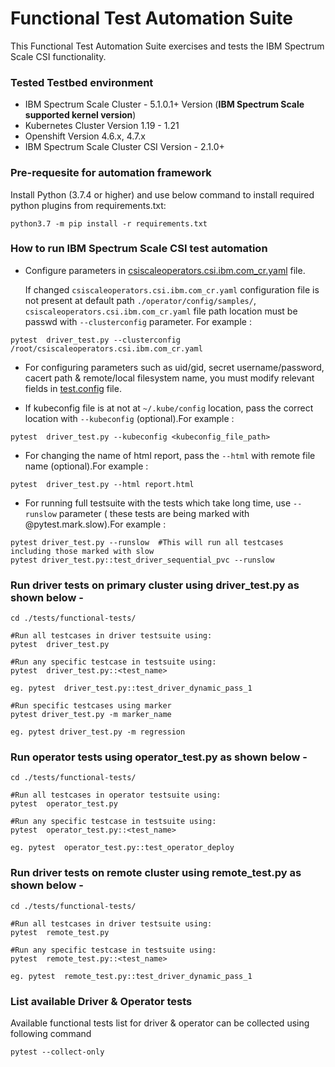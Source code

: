 # Functional Test Automation Suite

This Functional Test Automation Suite exercises and tests the IBM Spectrum Scale CSI functionality.

### Tested Testbed environment

- IBM Spectrum Scale Cluster - 5.1.0.1+ Version  (**IBM Spectrum Scale supported kernel version**)
- Kubernetes Cluster Version 1.19 - 1.21
- Openshift Version 4.6.x, 4.7.x
- IBM Spectrum Scale Cluster CSI Version - 2.1.0+

### Pre-requesite for automation framework

Install Python (3.7.4 or higher) and use below command to install required python plugins from requirements.txt:

``` 
python3.7 -m pip install -r requirements.txt
```

### How to run IBM Spectrum Scale CSI test automation

- Configure parameters in [csiscaleoperators.csi.ibm.com_cr.yaml](./operator/config/samples/csiscaleoperators.csi.ibm.com_cr.yaml) file.


  If changed `csiscaleoperators.csi.ibm.com_cr.yaml` configuration file is not present at default path `./operator/config/samples/`, `csiscaleoperators.csi.ibm.com_cr.yaml` file path location must be passwd with `--clusterconfig` parameter. For example :
```
pytest  driver_test.py --clusterconfig /root/csiscaleoperators.csi.ibm.com_cr.yaml
```
- For configuring parameters such as uid/gid, secret username/password, cacert path & remote/local filesystem name, you must modify relevant fields in [test.config](./tests/functional-tests/config/test.config) file.

- If kubeconfig file is at not at `~/.kube/config` location, pass the correct location with `--kubeconfig` (optional).For example :
```
pytest  driver_test.py --kubeconfig <kubeconfig_file_path>
```
- For changing the name of html report, pass the `--html` with remote file name (optional).For example :
```
pytest  driver_test.py --html report.html
```
- For running full testsuite with the tests which take long time, use `--runslow` parameter ( these tests are being marked with @pytest.mark.slow).For example :
```
pytest driver_test.py --runslow  #This will run all testcases including those marked with slow
pytest driver_test.py::test_driver_sequential_pvc --runslow
```
### Run driver tests on primary cluster using driver_test.py as shown below -
```
cd ./tests/functional-tests/

#Run all testcases in driver testsuite using:
pytest  driver_test.py 

#Run any specific testcase in testsuite using:
pytest  driver_test.py::<test_name> 

eg. pytest  driver_test.py::test_driver_dynamic_pass_1 

#Run specific testcases using marker 
pytest driver_test.py -m marker_name

eg. pytest driver_test.py -m regression
```
                
### Run operator tests using operator_test.py as shown below -
```       
cd ./tests/functional-tests/

#Run all testcases in operator testsuite using:
pytest  operator_test.py 

#Run any specific testcase in testsuite using:
pytest  operator_test.py::<test_name> 

eg. pytest  operator_test.py::test_operator_deploy 
```

### Run driver tests on remote cluster using remote_test.py as shown below -
```
cd ./tests/functional-tests/

#Run all testcases in driver testsuite using:
pytest  remote_test.py 

#Run any specific testcase in testsuite using:
pytest  remote_test.py::<test_name> 

eg. pytest  remote_test.py::test_driver_dynamic_pass_1
```

### List available Driver & Operator tests 
Available functional tests list for driver & operator can be collected using following command
```
pytest --collect-only
```
